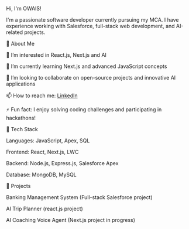 Hi, I'm OWAIS!

I'm a passionate software developer currently pursuing my MCA. I have experience working with Salesforce, full-stack web development, and AI-related projects.

🔭 About Me

👀 I’m interested in React.js, Next.js and AI

🌱 I’m currently learning Next.js and advanced JavaScript concepts

💞️ I’m looking to collaborate on open-source projects and innovative AI applications

📫 How to reach me: [LinkedIn](https://www.linkedin.com/in/iamosk/) 

⚡ Fun fact: I enjoy solving coding challenges and participating in hackathons!

🚀 Tech Stack

Languages: JavaScript, Apex, SQL

Frontend: React, Next.js, LWC

Backend: Node.js, Express.js, Salesforce Apex

Database: MongoDB, MySQL

📌 Projects

Banking Management System (Full-stack Salesforce project)

AI Trip Planner (react.js project)

AI Coaching Voice Agent (Next.js project in progress)

<!---
iamowais7/iamowais7 is a ✨ special ✨ repository because its `README.md` (this file) appears on your GitHub profile.
You can click the Preview link to take a look at your changes.
--->
